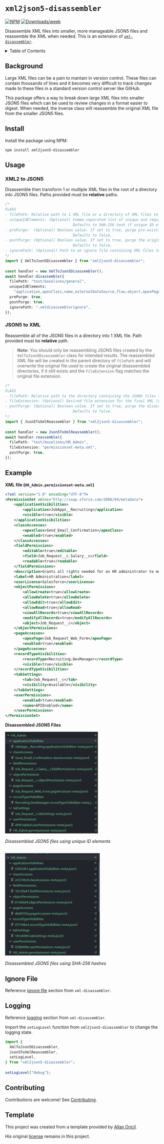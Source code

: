 # `xml2json5-disassembler`

[![NPM](https://img.shields.io/npm/v/xml2json5-disassembler.svg?label=xml2json5-disassembler)](https://www.npmjs.com/package/xml2json5-disassembler) [![Downloads/week](https://img.shields.io/npm/dw/xml2json5-disassembler.svg)](https://npmjs.org/package/xml2json5-disassembler)

Disassemble XML files into smaller, more manageable JSON5 files and reassemble the XML when needed. This is an extension of [`xml-disassembler`](https://github.com/mcarvin8/xml-disassembler).

<!-- TABLE OF CONTENTS -->
<details>
  <summary>Table of Contents</summary>

- [Background](#background)
- [Install](#install)
- [Usage](#usage)
  - [XML to JSON5](#xml-to-json5)
  - [JSON5 to XML](#json5-to-xml)
- [Example](#example)
- [Ignore File](#ignore-file)
- [Logging](#logging)
- [Contributing](#contributing)
- [Template](#template)
</details>

## Background

Large XML files can be a pain to mantain in version control. These files can contain thousands of lines and it becomes very difficult to track changes made to these files in a standard version control server like GitHub.

This package offers a way to break down large XML files into smaller JSON5 files which can be used to review changes in a format easier to digest. When needed, the inverse class will reassemble the original XML file from the smaller JSON5 files.

## Install

Install the package using NPM:

```
npm install xml2json5-disassembler
```

## Usage

### XML2 to JSON5

Disassemble then transform 1 or multiple XML files in the root of a directory into JSON5 files. Paths provided must be **relative** paths.

```typescript
/* 
FLAGS
- filePath: Relative path to 1 XML file or a directory of XML files to disassemble, then transform into JSON5 files. If the path provided is a directory, only the files in the immediate directory will be disassembled and transformed.
- uniqueIdElements: (Optional) Comma-separated list of unique and required ID elements used to name disassembled files for nested elements. 
                               Defaults to SHA-256 hash if unique ID elements are undefined or not found.
- prePurge:  (Optional) Boolean value. If set to true, purge pre-existing transformed directories prior to disassembling and transformed the file.
                               Defaults to false.
- postPurge: (Optional) Boolean value. If set to true, purge the original XML file after transforming it into smaller JSON5 files.
                               Defaults to false.
- ignorePath: (Optional) Path to an ignore file containing XML files to ignore during disassembly. See "Ignore File" section.
*/
import { XmlToJson5Disassembler } from "xml2json5-disassembler";

const handler = new XmlToJson5Disassembler();
await handler.disassemble({
  filePath: "test/baselines/general",
  uniqueIdElements:
    "application,apexClass,name,externalDataSource,flow,object,apexPage,recordType,tab,field",
  prePurge: true,
  postPurge: true,
  ignorePath: ".xmldisassemblerignore",
});
```

### JSON5 to XML

Reassemble all of the JSON5 files in a directory into 1 XML file. Path provided must be **relative** path. 

> **Note:** You should only be reassembling JSON5 files created by the `XmlToJson5Disassembler` class for intended results. The reassembled XML file will be created in the parent directory of `filePath` and will overwrite the original file used to create the original disassembled directories, if it still exists and the `fileExtension` flag matches the original file extension.

```typescript
/* 
FLAGS
- filePath: Relative path to the directory containing the JSON5 files to reassemble into 1 XML file (must be a directory).
- fileExtension: (Optional) Desired file extension for the final XML (default: `.xml`).
- postPurge: (Optional) Boolean value. If set to true, purge the disassembled directory containing JSON5 files after the XML is reassembled.
                               Defaults to false.
*/
import { Json5ToXmlReassembler } from "xml2json5-disassembler";

const handler = new Json5ToXmlReassembler();
await handler.reassemble({
  filePath: "test/baselines/HR_Admin",
  fileExtension: "permissionset-meta.xml",
  postPurge: true,
});
```

## Example

**XML file (`HR_Admin.permissionset-meta.xml`)**

```xml
<?xml version="1.0" encoding="UTF-8"?>
<PermissionSet xmlns="http://soap.sforce.com/2006/04/metadata">
    <applicationVisibilities>
        <application>JobApps__Recruiting</application>
        <visible>true</visible>
    </applicationVisibilities>
    <classAccesses>
        <apexClass>Send_Email_Confirmation</apexClass>
        <enabled>true</enabled>
    </classAccesses>
    <fieldPermissions>
        <editable>true</editable>
        <field>Job_Request__c.Salary__c</field>
        <readable>true</readable>
    </fieldPermissions>
    <description>Grants all rights needed for an HR administrator to manage employees.</description>
    <label>HR Administration</label>
    <userLicense>Salesforce</userLicense>
    <objectPermissions>
        <allowCreate>true</allowCreate>
        <allowDelete>true</allowDelete>
        <allowEdit>true</allowEdit>
        <allowRead>true</allowRead>
        <viewAllRecords>true</viewAllRecords>
        <modifyAllRecords>true</modifyAllRecords>
        <object>Job_Request__c</object>
    </objectPermissions>
    <pageAccesses>
        <apexPage>Job_Request_Web_Form</apexPage>
        <enabled>true</enabled>
    </pageAccesses>
    <recordTypeVisibilities>
        <recordType>Recruiting.DevManager</recordType>
        <visible>true</visible>
    </recordTypeVisibilities>
    <tabSettings>
        <tab>Job_Request__c</tab>
        <visibility>Available</visibility>
    </tabSettings>
    <userPermissions>
        <enabled>true</enabled>
        <name>APIEnabled</name>
    </userPermissions>
</PermissionSet>
```

**Disassembled JSON5 Files**

<img src="https://raw.githubusercontent.com/mcarvin8/xml2json5-disassembler/main/.github/images/disassembled.png">
<p><em>Disassembled JSON5 files using unique ID elements</em></p>
<br>

<img src="https://raw.githubusercontent.com/mcarvin8/xml2json5-disassembler/main/.github/images/disassembled-hashes.png">
<p><em>Disassembled JSON5 files using SHA-256 hashes</em></p>

## Ignore File

Reference [ignore file](https://github.com/mcarvin8/xml-disassembler#ignore-file) section from `xml-disassembler`.

## Logging

Reference [logging](https://github.com/mcarvin8/xml-disassembler#logging) section from `xml-disassembler`.

Import the `setLogLevel` function from `xml2json5-disassembler` to change the logging state.

```typescript
import {
  XmlToJson5Disassembler,
  Json5ToXmlReassembler,
  setLogLevel,
} from "xml2json5-disassembler";

setLogLevel("debug");
```

## Contributing

Contributions are welcome! See [Contributing](https://github.com/mcarvin8/xml2json5-disassembler/blob/main/CONTRIBUTING.md).

## Template

This project was created from a template provided by [Allan Oricil](https://github.com/AllanOricil).

His original [license](https://github.com/AllanOricil/js-template/blob/main/LICENSE) remains in this project.
